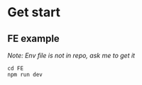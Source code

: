 # Get start

## FE example

_Note: Env file is not in repo, ask me to get it_

```
cd FE
npm run dev

```
